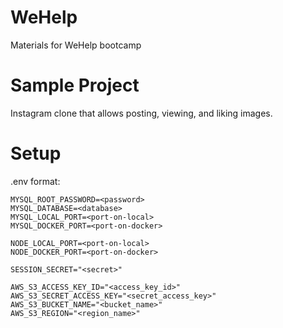 # WeHelp
Materials for WeHelp bootcamp

# Sample Project
Instagram clone that allows posting, viewing, and liking images.

# Setup
.env format:
```
MYSQL_ROOT_PASSWORD=<password>
MYSQL_DATABASE=<database>
MYSQL_LOCAL_PORT=<port-on-local>
MYSQL_DOCKER_PORT=<port-on-docker>

NODE_LOCAL_PORT=<port-on-local>
NODE_DOCKER_PORT=<port-on-docker>

SESSION_SECRET="<secret>"

AWS_S3_ACCESS_KEY_ID="<access_key_id>"
AWS_S3_SECRET_ACCESS_KEY="<secret_access_key>"
AWS_S3_BUCKET_NAME="<bucket_name>"
AWS_S3_REGION="<region_name>"
```
